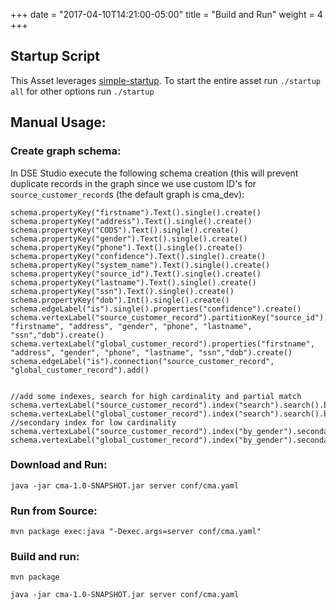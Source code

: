 +++
date = "2017-04-10T14:21:00-05:00"
title = "Build and Run"
weight =  4
+++

## Startup Script

This Asset leverages
[simple-startup](https://github.com/jshook/simple-startup). To start the entire
asset run `./startup all` for other options run `./startup`

## Manual Usage:

### Create graph schema:

In DSE Studio execute the following schema creation (this will prevent duplicate records in the graph since we use custom ID's for `source_customer_record`s (the default graph is cma_dev):

```
schema.propertyKey("firstname").Text().single().create()
schema.propertyKey("address").Text().single().create()
schema.propertyKey("CODS").Text().single().create()
schema.propertyKey("gender").Text().single().create()
schema.propertyKey("phone").Text().single().create()
schema.propertyKey("confidence").Text().single().create()
schema.propertyKey("system_name").Text().single().create()
schema.propertyKey("source_id").Text().single().create()
schema.propertyKey("lastname").Text().single().create()
schema.propertyKey("ssn").Text().single().create()
schema.propertyKey("dob").Int().single().create()
schema.edgeLabel("is").single().properties("confidence").create()
schema.vertexLabel("source_customer_record").partitionKey("source_id").properties("system_name", "firstname", "address", "gender", "phone", "lastname", "ssn","dob").create()
schema.vertexLabel("global_customer_record").properties("firstname", "address", "gender", "phone", "lastname", "ssn","dob").create()
schema.edgeLabel("is").connection("source_customer_record", "global_customer_record").add()


//add some indexes, search for high cardinality and partial match
schema.vertexLabel("source_customer_record").index("search").search().by("firstname").asString().by("lastname").asString().by("address").asString().by("ssn").asString().by("dob").add()
schema.vertexLabel("global_customer_record").index("search").search().by("firstname").asString().by("lastname").asString().by("address").asString().by("ssn").asString().by("dob").add()
//secondary index for low cardinality
schema.vertexLabel("source_customer_record").index("by_gender").secondary().by("gender").add()
schema.vertexLabel("global_customer_record").index("by_gender").secondary().by("gender").add()
```


### Download and Run:

    java -jar cma-1.0-SNAPSHOT.jar server conf/cma.yaml

### Run from Source:

    mvn package exec:java "-Dexec.args=server conf/cma.yaml"

### Build and run:

    mvn package

    java -jar cma-1.0-SNAPSHOT.jar server conf/cma.yaml
